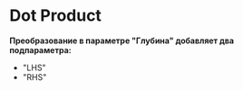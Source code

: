 # Dot Product

**Преобразование в параметре "Глубина" добавляет два подпараметра:**

* "LHS"
* "RHS"

<figure><img src="https://lh7-us.googleusercontent.com/GnoY9yNfW7s0Czl3S5CzXGIWdp2GrZi7SZBYbGa7DROfZEPSQyHRjA39TRs9sgzHnPYgPjy-VR2V6SnN2lV7lVMT_8RiivAa5lP5rThZsFkTaiwfQTPUP_euVxlpxfzx7a1Xs03KL-AdHj6IpCi1iMY" alt=""><figcaption></figcaption></figure>
